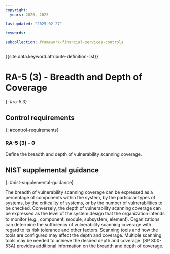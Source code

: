 ```yaml
---
copyright:
  years: 2020, 2025

lastupdated: "2025-02-27"

keywords:

subcollection: framework-financial-services-controls
---
```


{{site.data.keyword.attribute-definition-list}}

# RA-5 (3) -  Breadth and Depth of Coverage
{: #ra-5.3}

## Control requirements
{: #control-requirements}



### RA-5 (3) - 0


Define the breadth and depth of vulnerability scanning coverage.












## NIST supplemental guidance
{: #nist-supplemental-guidance}

The breadth of vulnerability scanning coverage can be expressed as a percentage of components within the system, by the particular types of systems, by the criticality of systems, or by the number of vulnerabilities to be checked. Conversely, the depth of vulnerability scanning coverage can be expressed as the level of the system design that the organization intends to monitor (e.g., component, module, subsystem, element). Organizations can determine the sufficiency of vulnerability scanning coverage with regard to its risk tolerance and other factors. Scanning tools and how the tools are configured may affect the depth and coverage. Multiple scanning tools may be needed to achieve the desired depth and coverage. [SP 800-53A] provides additional information on the breadth and depth of coverage.

